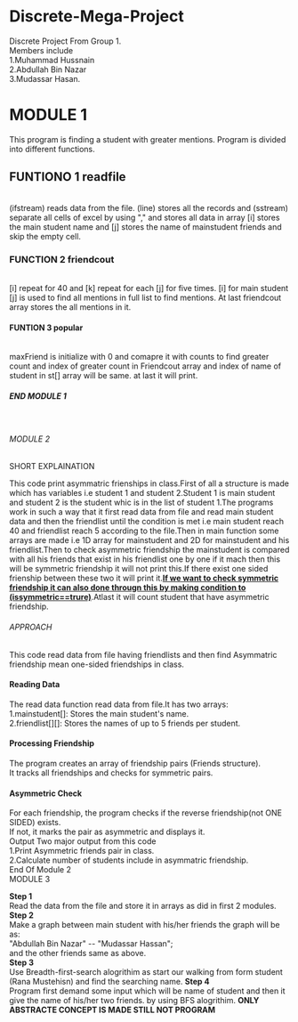 # Discrete-Mega-Project
Discrete Project From Group 1.
<br> Members include <br>
1.Muhammad Hussnain <br>
2.Abdullah Bin Nazar <br>
3.Mudassar Hasan.<br>
<h1> MODULE 1 </h1>
<p>
  This program is finding a student with greater mentions. Program is divided into different functions.<br>
</p>
<p>
  <h2> FUNTIONO 1 readfile </h2> <br>
  (ifstream) reads data from the file. (line) stores all the records and (sstream) separate all cells of excel by using "," and stores all data in array [i] stores the main student name and [j] stores the name of mainstudent friends and skip the empty cell. 
</p>
<p>
  <h3> FUNCTION 2 friendcout </h3> <br>
  [i] repeat for 40 and [k] repeat for each [j] for five times. [i] for main student [j] is used to find all mentions in full list to find mentions. At last friendcout array stores the all mentions in it. <br>
</p>
<p>
  <h4> FUNTION 3 popular </h4><br>
  maxFriend is initialize with 0 and comapre it with counts to find greater count and index of greater count in Friendcout array and index of name of student in st[] array will be same. at last it will print.<br>
  <h5> END MODULE 1 </h5><br>
</p>
  <h6>MODULE 2</h6>
<h7>SHORT EXPLAINATION</h7>
<p>
  This code print asymmatric frienships in class.First of all a structure is made which has variables i.e student 1 and student 2.Student 1 is main student and student 2 is the student whic is in the list of student 1.The programs work in such a way that it first read data from file and read main student data and then the friendlist until the condition is met i.e main student reach 40 and friendlist reach 5 according to the file.Then in main function some arrays are made i.e 1D array for mainstudent and 2D for mainstudent and his friendlist.Then to check asymmetric friendship the mainstudent is compared with all his friends that exist in his friendlist one by one if it mach then this will be symmetric friendship it will not print this.If there exist one sided frienship between these two it will print it.<b><u>If we want to check symmetric friendship it can also done througn this by making condition to (issymmetric==trure)</b></u>.Atlast it will count student that have asymmetric friendship.<br>
</p>
<h6>APPROACH</h6>
<p>
  This code read data from file having friendlists and then find Asymmatric friendship mean one-sided friendships in class.<br>
</p>
 <h4>Reading Data</h4>
 The read data function read data from file.It has two arrays:<br>
 1.mainstudent[]: Stores the main student's name.<br>
2.friendlist[][]: Stores the names of up to 5 friends per student.<br>
<h4>Processing Friendship</h4>
The program creates an array of friendship pairs (Friends structure).<br>
It tracks all friendships and checks for symmetric pairs.<br>
<h4>Asymmetric Check</h4>
For each friendship, the program checks if the reverse friendship(not ONE SIDED) exists.<br>
If not, it marks the pair as asymmetric and displays it.<br>
<h7>Output</h7>
Two major output from this code<br>
1.Print Asymmetric friends pair in class.<br>
2.Calculate number of students include in asymmatric friendship.<br>
<h8>End Of Module 2</h8> <br>
<h9> MODULE 3 </h9> <br>
<p>
 <b> Step 1 </b> <br>
   Read the data from the file and store it in arrays as did in first 2 modules. 
   <b> Step 2 </b> <br>
   Make a graph between main student with his/her friends the graph will be as: <br>
  "Abdullah Bin Nazar" -- "Mudassar Hassan";<br>
  and the other friends same as above.<br>
  <b> Step 3 </b> <br>
  Use Breadth-first-search alogrithim as start our walking from form student (Rana Mustehisn) and find the searching name.
  <b> Step 4 </b> <br>
  Program first demand some input which will be name of student and then it give the name of his/her two friends. by using BFS alogrithim.
  <b> ONLY ABSTRACTE CONCEPT IS MADE STILL NOT PROGRAM </b> <br> 
</p>
   


